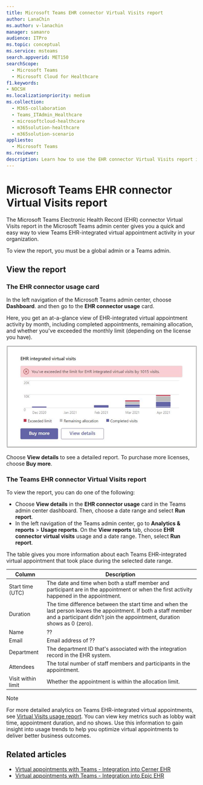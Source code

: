 ```yaml
---
title: Microsoft Teams EHR connector Virtual Visits report
author: LanaChin
ms.author: v-lanachin
manager: samanro
audience: ITPro
ms.topic: conceptual
ms.service: msteams
search.appverid: MET150
searchScope:
  - Microsoft Teams
  - Microsoft Cloud for Healthcare
f1.keywords:
- NOCSH
ms.localizationpriority: medium
ms.collection: 
  - M365-collaboration
  - Teams_ITAdmin_Healthcare
  - microsoftcloud-healthcare
  - m365solution-healthcare
  - m365solution-scenario
appliesto: 
  - Microsoft Teams
ms.reviewer: 
description: Learn how to use the EHR connector Virtual Visits report in the Microsoft Teams admin center to get an overview of EHR-integrated virtual appointment activity in your organization. 
---
```


# Microsoft Teams EHR connector Virtual Visits report

The Microsoft Teams Electronic Health Record (EHR) connector Virtual Visits report in the Microsoft Teams admin center gives you a quick and easy way to view Teams EHR-integrated virtual appointment activity in your organization.

To view the report, you must be a global admin or a Teams admin. 

## View the report

### The EHR connector usage card

In the left navigation of the Microsoft Teams admin center, choose **Dashboard**. and then go to the **EHR connector usage** card. 

Here, you get an at-a-glance view of EHR-integrated virtual appointment activity by month, including completed appointments, remaining allocation, and whether you've exceeded the monthly limit (depending on the license you have).

 ![Screenshot of the EHR connector usage card in the Teams admin center dashboard](../../media/admin-connector-report.png)

Choose **View details** to see a detailed report. To purchase more licenses, choose **Buy more**.

### The Teams EHR connector Virtual Visits report

To view the report, you can do one of the following:

- Choose **View details** in the **EHR connector usage** card in the Teams admin center dashboard. Then, choose a date range and select **Run report**.
- In the left navigation of the Teams admin center, go to **Analytics & reports** > **Usage reports**. On the **View reports** tab, choose **EHR connector virtual visits** usage and a date range. Then, select **Run report**.

The table gives you more information about each Teams EHR-integrated virtual appointment that took place during the selected date range.

|Column  |Description  |
|---------|---------|
|Start time (UTC)  | The date and time when both a staff member and participant are in the appointment or when the first activity happened in the appointment.      |
|Duration    | The time difference between the start time and when the last person leaves the appointment. If both a staff member and a participant didn’t join the appointment, duration shows as 0 (zero).        |
|Name     | ??        |
|Email    | Email address of ??       |
|Department    | The department ID that's associated with the integration record in the EHR system.        |
|Attendees    | The total number of staff members and participants in the appointment.        |
|Visit within limit  | Whether the appointment is within the allocation limit.      |

> [!NOTE]
> For more detailed analytics on Teams EHR-integrated virtual appointments, see [Virtual Visits usage report](../../teams-analytics-and-reports/virtual-visits-usage-report.md). You can view key metrics such as lobby wait time, appointment duration, and no shows. Use this information to gain insight into usage trends to help you optimize virtual appointments to deliver better business outcomes.

## 

## Related articles

- [Virtual appointments with Teams - Integration into Cerner EHR](ehr-admin-cerner.md)
- [Virtual appointments with Teams - Integration into Epic EHR](ehr-admin.md)
